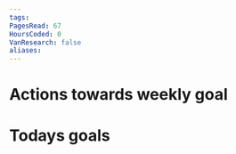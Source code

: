 ```yaml
---
tags: 
PagesRead: 67
HoursCoded: 0
VanResearch: false
aliases:
---
```

# Actions towards weekly goal
# Todays goals